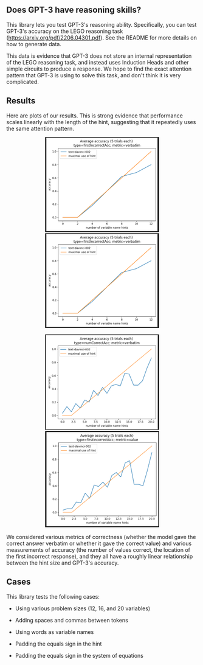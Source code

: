 ## Does GPT-3 have reasoning skills?



This library lets you test GPT-3's reasoning ability. Specifically, you can test GPT-3's accuracy on the LEGO reasoning task (https://arxiv.org/pdf/2206.04301.pdf). See the README for more details on how to generate data.


This data is evidence that GPT-3 does not  store an internal representation of the LEGO reasoning task, and instead uses Induction Heads and other simple circuits to produce a response. We hope to find the exact attention pattern that GPT-3 is using to solve this task, and don't think it is very complicated.


## Results

Here are plots of our results. This is strong evidence that performance scales linearly with the length of the hint, suggesting that it repeatedly uses the same attention pattern.

<p align="center">
<img src="images/1.png" alt="12 hints 1" width="300"/>
<img src="images/2.png" alt="12 hints 2" width="300"/>
</p>

<p align="center">
<img src="images/3.png" alt="20 hints 1" width="300"/>
<img src="images/4.png" alt="20 hints 2" width="300"/>
</p>


We considered various metrics of correctness (whether the model gave the correct answer verbatim or whether it gave the correct value) and various measurements of accuracy (the number of values correct, the location of the first incorrect response), and they all have a roughly linear relationship between the hint size and GPT-3's accuracy.




## Cases


This library tests the following cases:


- Using various problem sizes (12, 16, and 20 variables)

- Adding spaces and commas between tokens

- Using words as variable names

- Padding the equals sign in the hint

- Padding the equals sign in the system of equations


